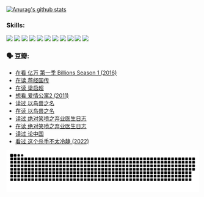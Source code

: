 
[![Anurag's github stats](https://github-readme-stats.vercel.app/api?username=w940853815)](https://github.com/anuraghazra/github-readme-stats)

### Skills:

<code><img height="32" src="https://cdn.jsdelivr.net/npm/simple-icons@v5/icons/python.svg"></code>
<code><img height="32" src="https://cdn.jsdelivr.net/npm/simple-icons@v5/icons/javascript.svg"></code>
<code><img height="32" src="https://cdn.jsdelivr.net/npm/simple-icons@v5/icons/django.svg"></code>
<code><img height="32" src="https://cdn.jsdelivr.net/npm/simple-icons@v5/icons/flask.svg"></code>
<code><img height="32" src="https://cdn.jsdelivr.net/npm/simple-icons@v5/icons/vuetify.svg"></code>
<code><img height="32" src="https://cdn.jsdelivr.net/npm/simple-icons@v5/icons/git.svg"></code>
<code><img height="32" src="https://cdn.jsdelivr.net/npm/simple-icons@v5/icons/docker.svg"></code>
<code><img height="32" src="https://cdn.jsdelivr.net/npm/simple-icons@v5/icons/postgresql.svg"></code>
<code><img height="32" src="https://cdn.jsdelivr.net/npm/simple-icons@v5/icons/elasticsearch.svg"></code>
<code><img height="32" src="https://cdn.jsdelivr.net/npm/simple-icons@v5/icons/macos.svg"></code>
<code><img height="32" src="https://cdn.jsdelivr.net/npm/simple-icons@v5/icons/linux.svg"></code>

### 🗣 豆瓣:

<!-- DOUBAN-ACTIVITIES:START -->
- [在看 亿万 第一季 Billions Season 1‎ (2016)](https://www.douban.com/people/136069238/status/3878098700/?_i=53529010)
- [在读 蒋经国传](https://www.douban.com/people/136069238/status/3877458956/?_i=53529010)
- [在读 梁启超](https://www.douban.com/people/136069238/status/3876806133/?_i=53529010)
- [想看 爱情公寓2‎ (2011)](https://www.douban.com/people/136069238/status/3876682115/?_i=53529010)
- [读过 以鸟兽之名](https://www.douban.com/people/136069238/status/3876369302/?_i=53529010)
- [在读 以鸟兽之名](https://www.douban.com/people/136069238/status/3869094471/?_i=53529010)
- [读过 绝对笑喷之弃业医生日志](https://www.douban.com/people/136069238/status/3869093225/?_i=53529010)
- [在读 绝对笑喷之弃业医生日志](https://www.douban.com/people/136069238/status/3862106751/?_i=53529010)
- [读过 论中国](https://www.douban.com/people/136069238/status/3862105795/?_i=53529010)
- [看过 这个杀手不太冷静‎ (2022)](https://www.douban.com/people/136069238/status/3856458693/?_i=53529010)
<!-- DOUBAN-ACTIVITIES:END -->


![Snake animation](https://raw.githubusercontent.com/w940853815/w940853815/output/github-contribution-grid-snake.svg)

<!--
**w940853815/w940853815** is a ✨ _special_ ✨ repository because its `README.md` (this file) appears on your GitHub profile.

Here are some ideas to get you started:

- 🔭 I’m currently working on ...
- 🌱 I’m currently learning ...
- 👯 I’m looking to collaborate on ...
- 🤔 I’m looking for help with ...
- 💬 Ask me about ...
- 📫 How to reach me: ...
- 😄 Pronouns: ...
- ⚡ Fun fact: ...
-->
